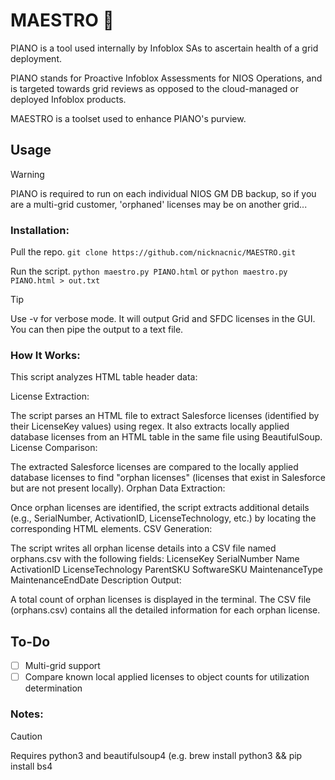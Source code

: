 # MAESTRO 🎹
PIANO is a tool used internally by Infoblox SAs to ascertain health of a grid deployment.  

PIANO stands for Proactive Infoblox Assessments for NIOS Operations, and is targeted towards grid reviews as opposed to the cloud-managed or deployed Infoblox products. 

MAESTRO is a toolset used to enhance PIANO's purview.

## Usage
> [!WARNING]
> PIANO is required to run on each individual NIOS GM DB backup, so if you are a multi-grid customer, 'orphaned' licenses may be on another grid...

### Installation:
Pull the repo.
```git clone https://github.com/nicknacnic/MAESTRO.git```

Run the script.
```python maestro.py PIANO.html``` or ```python maestro.py PIANO.html > out.txt```

> [!TIP]
> Use -v for verbose mode. It will output Grid and SFDC licenses in the GUI. You can then pipe the output to a text file.

### How It Works:
This script analyzes HTML table header data:

License Extraction:

The script parses an HTML file to extract Salesforce licenses (identified by their LicenseKey values) using regex.
It also extracts locally applied database licenses from an HTML table in the same file using BeautifulSoup.
License Comparison:

The extracted Salesforce licenses are compared to the locally applied database licenses to find "orphan licenses" (licenses that exist in Salesforce but are not present locally).
Orphan Data Extraction:

Once orphan licenses are identified, the script extracts additional details (e.g., SerialNumber, ActivationID, LicenseTechnology, etc.) by locating the corresponding HTML elements.
CSV Generation:

The script writes all orphan license details into a CSV file named orphans.csv with the following fields:
LicenseKey
SerialNumber
Name
ActivationID
LicenseTechnology
ParentSKU
SoftwareSKU
MaintenanceType
MaintenanceEndDate
Description
Output:

A total count of orphan licenses is displayed in the terminal.
The CSV file (orphans.csv) contains all the detailed information for each orphan license.

## To-Do
- [ ] Multi-grid support
- [ ] Compare known local applied licenses to object counts for utilization determination

### Notes:
> [!CAUTION]
> Requires python3 and beautifulsoup4 (e.g. brew install python3 && pip install bs4

